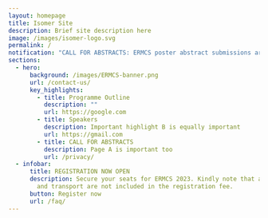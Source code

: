```yaml
---
layout: homepage
title: Isomer Site
description: Brief site description here
image: /images/isomer-logo.svg
permalink: /
notification: "CALL FOR ABSTRACTS: ERMCS poster abstract submissions are now open for 2023!"
sections:
  - hero:
      background: /images/ERMCS-banner.png
      url: /contact-us/
      key_highlights:
        - title: Programme Outline
          description: ""
          url: https://google.com
        - title: Speakers
          description: Important highlight B is equally important
          url: https://gmail.com
        - title: CALL FOR ABSTRACTS
          description: Page A is important too
          url: /privacy/
  - infobar:
      title: REGISTRATION NOW OPEN
      description: Secure your seats for ERMCS 2023. Kindly note that accommodation
        and transport are not included in the registration fee.
      button: Register now
      url: /faq/
---
```

